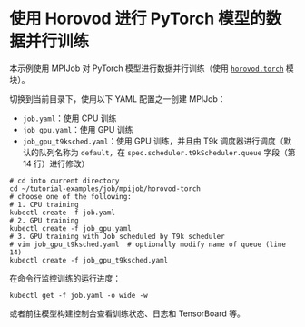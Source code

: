 # 使用 Horovod 进行 PyTorch 模型的数据并行训练

本示例使用 MPIJob 对 PyTorch 模型进行数据并行训练（使用 [`horovod.torch`](https://horovod.readthedocs.io/en/stable/api.html#module-horovod.torch) 模块）。

切换到当前目录下，使用以下 YAML 配置之一创建 MPIJob：

* `job.yaml`：使用 CPU 训练
* `job_gpu.yaml`：使用 GPU 训练
* `job_gpu_t9ksched.yaml`：使用 GPU 训练，并且由 T9k 调度器进行调度（默认的队列名称为 `default`，在 `spec.scheduler.t9kScheduler.queue` 字段（第 14 行）进行修改）

```shell
# cd into current directory
cd ~/tutorial-examples/job/mpijob/horovod-torch
# choose one of the following:
# 1. CPU training
kubectl create -f job.yaml
# 2. GPU training
kubectl create -f job_gpu.yaml
# 3. GPU training with Job scheduled by T9k scheduler
# vim job_gpu_t9ksched.yaml  # optionally modify name of queue (line 14)
kubectl create -f job_gpu_t9ksched.yaml
```

在命令行监控训练的运行进度：

```shell
kubectl get -f job.yaml -o wide -w
```

或者前往模型构建控制台查看训练状态、日志和 TensorBoard 等。
